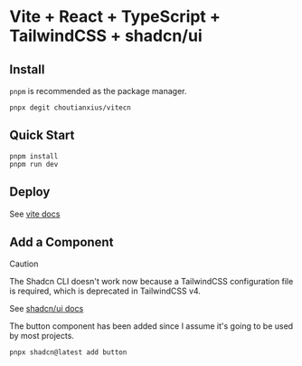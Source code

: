 # Vite + React + TypeScript + TailwindCSS + shadcn/ui

## Install

`pnpm` is recommended as the package manager.

```
pnpx degit choutianxius/vitecn
```

## Quick Start

```shell
pnpm install
pnpm run dev
```

## Deploy

See [vite docs](https://vitejs.dev/guide/static-deploy.html)

## Add a Component

> [!CAUTION]
> The Shadcn CLI doesn't work now because a TailwindCSS configuration file is required, which is deprecated in TailwindCSS v4.

See [shadcn/ui docs](https://ui.shadcn.com/docs)

The button component has been added since I assume it's going to be used by most projects.

```shell
pnpx shadcn@latest add button
```
